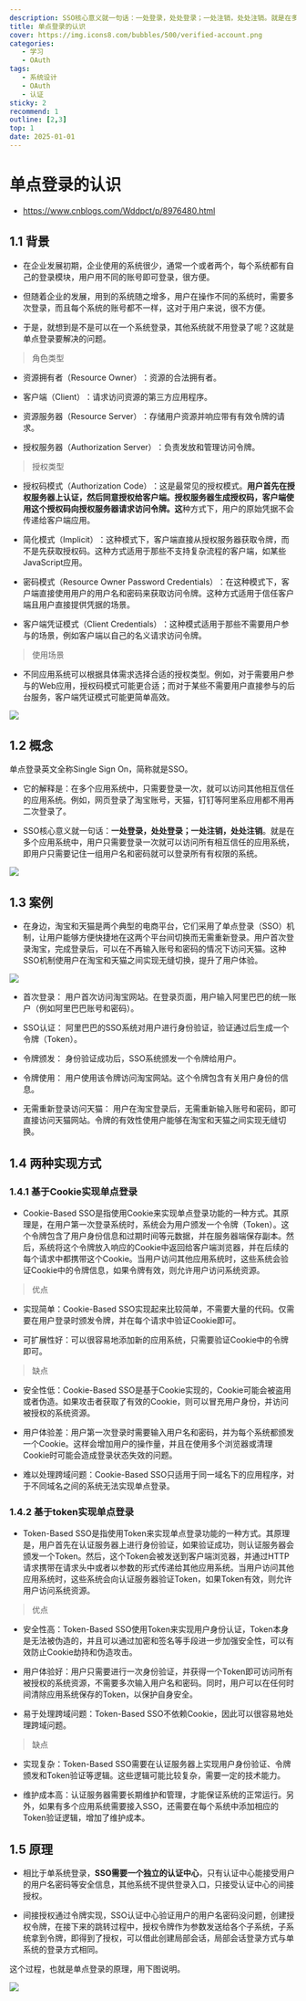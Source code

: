 ```yaml
---
description: SSO核心意义就一句话：一处登录，处处登录；一处注销，处处注销。就是在多个应用系统中，用户只需要登录一次就可以访问所有相互信任的应用系统，即用户只需要记住一组用户名和密码就可以登录所有有权限的系统。
title: 单点登录的认识
cover: https://img.icons8.com/bubbles/500/verified-account.png
categories: 
   - 学习
   - OAuth
tags: 
   - 系统设计
   - OAuth
   - 认证
sticky: 2
recommend: 1
outline: [2,3]
top: 1
date: 2025-01-01
---
```


# 单点登录的认识
* https://www.cnblogs.com/Wddpct/p/8976480.html

## 1.1 背景

* 在企业发展初期，企业使用的系统很少，通常一个或者两个，每个系统都有自己的登录模块，用户用不同的账号即可登录，很方便。

* 但随着企业的发展，用到的系统随之增多，用户在操作不同的系统时，需要多次登录，而且每个系统的账号都不一样，这对于用户来说，很不方便。

* 于是，就想到是不是可以在一个系统登录，其他系统就不用登录了呢？这就是单点登录要解决的问题。

> 角色类型

* 资源拥有者（Resource Owner）‌：资源的合法拥有者。

* 客户端（Client）‌：请求访问资源的第三方应用程序。

* 资源服务器（Resource Server）‌：存储用户资源并响应带有有效令牌的请求。

* 授权服务器（Authorization Server）‌：负责发放和管理访问令牌。

> 授权类型

* 授权码模式（Authorization Code）‌：这是最常见的授权模式。**用户首先在授权服务器上认证，然后同意授权给客户端。授权服务器生成授权码，客户端使用这个授权码向授权服务器请求访问令牌。这**种方式下，用户的原始凭据不会传递给客户端应用。

* 简化模式（Implicit）‌：这种模式下，客户端直接从授权服务器获取令牌，而不是先获取授权码。这种方式适用于那些不支持复杂流程的客户端，如某些JavaScript应用。

* 密码模式（Resource Owner Password Credentials）‌：在这种模式下，客户端直接使用用户的用户名和密码来获取访问令牌。这种方式适用于信任客户端且用户直接提供凭据的场景。

* 客户端凭证模式（Client Credentials）‌：这种模式适用于那些不需要用户参与的场景，例如客户端以自己的名义请求访问令牌。

> 使用场景

* 不同应用系统可以根据具体需求选择合适的授权类型。例如，对于需要用户参与的Web应用，授权码模式可能更合适；而对于某些不需要用户直接参与的后台服务，客户端凭证模式可能更简单高效。

![](images/173668307322412.png)

## 1.2 概念

单点登录英文全称Single Sign On，简称就是SSO。

* 它的解释是：在多个应用系统中，只需要登录一次，就可以访问其他相互信任的应用系统。例如，网页登录了淘宝账号，天猫，钉钉等阿里系应用都不用再二次登录了。

* &#x20;SSO核心意义就一句话：**一处登录，处处登录；一处注销，处处注销**。就是在多个应用系统中，用户只需要登录一次就可以访问所有相互信任的应用系统，即用户只需要记住一组用户名和密码就可以登录所有有权限的系统。

![](images/173668307659315.png)

## 1.3 案例

* 在身边，淘宝和天猫是两个典型的电商平台，它们采用了单点登录（SSO）机制，让用户能够方便快捷地在这两个平台间切换而无需重新登录。用户首次登录淘宝，完成登录后，可以在不再输入账号和密码的情况下访问天猫。这种SSO机制使用户在淘宝和天猫之间实现无缝切换，提升了用户体验。

![](images/173668308377718.png)

* 首次登录： 用户首次访问淘宝网站。在登录页面，用户输入阿里巴巴的统一账户（例如阿里巴巴账号和密码）。

* SSO认证： 阿里巴巴的SSO系统对用户进行身份验证，验证通过后生成一个令牌（Token）。

* 令牌颁发： 身份验证成功后，SSO系统颁发一个令牌给用户。

* 令牌使用： 用户使用该令牌访问淘宝网站。这个令牌包含有关用户身份的信息。

* 无需重新登录访问天猫： 用户在淘宝登录后，无需重新输入账号和密码，即可直接访问天猫网站。令牌的有效性使用户能够在淘宝和天猫之间实现无缝切换。

## 1.4 两种实现方式

### 1.4.1 **基于Cookie实现单点登录**

* Cookie-Based SSO是指使用Cookie来实现单点登录功能的一种方式。其原理是，在用户第一次登录系统时，系统会为用户颁发一个令牌（Token）。这个令牌包含了用户身份信息和过期时间等元数据，并在服务器端保存副本。然后，系统将这个令牌放入响应的Cookie中返回给客户端浏览器，并在后续的每个请求中都携带这个Cookie。当用户访问其他应用系统时，这些系统会验证Cookie中的令牌信息，如果令牌有效，则允许用户访问系统资源。

> 优点

* 实现简单：Cookie-Based SSO实现起来比较简单，不需要大量的代码。仅需要在用户登录时颁发令牌，并在每个请求中验证Cookie即可。

* 可扩展性好：可以很容易地添加新的应用系统，只需要验证Cookie中的令牌即可。

> 缺点

* 安全性低：Cookie-Based SSO是基于Cookie实现的，Cookie可能会被盗用或者伪造。如果攻击者获取了有效的Cookie，则可以冒充用户身份，并访问被授权的系统资源。

* 用户体验差：用户第一次登录时需要输入用户名和密码，并为每个系统都颁发一个Cookie。这样会增加用户的操作量，并且在使用多个浏览器或清理Cookie时可能会造成登录状态失效的问题。

* 难以处理跨域问题：Cookie-Based SSO只适用于同一域名下的应用程序，对于不同域名之间的系统无法实现单点登录。

### 1.4.2 **基于token实现单点登录**

* Token-Based SSO是指使用Token来实现单点登录功能的一种方式。其原理是，用户首先在认证服务器上进行身份验证，如果验证成功，则认证服务器会颁发一个Token。然后，这个Token会被发送到客户端浏览器，并通过HTTP请求携带在请求头中或者以参数的形式传递给其他应用系统。当用户访问其他应用系统时，这些系统会向认证服务器验证Token，如果Token有效，则允许用户访问系统资源。

> 优点

* 安全性高：Token-Based SSO使用Token来实现用户身份认证，Token本身是无法被伪造的，并且可以通过加密和签名等手段进一步加强安全性，可以有效防止Cookie劫持和伪造攻击。

* 用户体验好：用户只需要进行一次身份验证，并获得一个Token即可访问所有被授权的系统资源，不需要多次输入用户名和密码。同时，用户可以在任何时间清除应用系统保存的Token，以保护自身安全。

* 易于处理跨域问题：Token-Based SSO不依赖Cookie，因此可以很容易地处理跨域问题。

> 缺点

* 实现复杂：Token-Based SSO需要在认证服务器上实现用户身份验证、令牌颁发和Token验证等逻辑。这些逻辑可能比较复杂，需要一定的技术能力。

* 维护成本高：认证服务器需要长期维护和管理，才能保证系统的正常运行。另外，如果有多个应用系统需要接入SSO，还需要在每个系统中添加相应的Token验证逻辑，增加了维护成本。

## 1.5 原理

* 相比于单系统登录，**SSO需要一个独立的认证中心**，只有认证中心能接受用户的用户名密码等安全信息，其他系统不提供登录入口，只接受认证中心的间接授权。

* 间接授权通过令牌实现，SSO认证中心验证用户的用户名密码没问题，创建授权令牌，在接下来的跳转过程中，授权令牌作为参数发送给各个子系统，子系统拿到令牌，即得到了授权，可以借此创建局部会话，局部会话登录方式与单系统的登录方式相同。

这个过程，也就是单点登录的原理，用下图说明。

![](images/173668309150421.png)